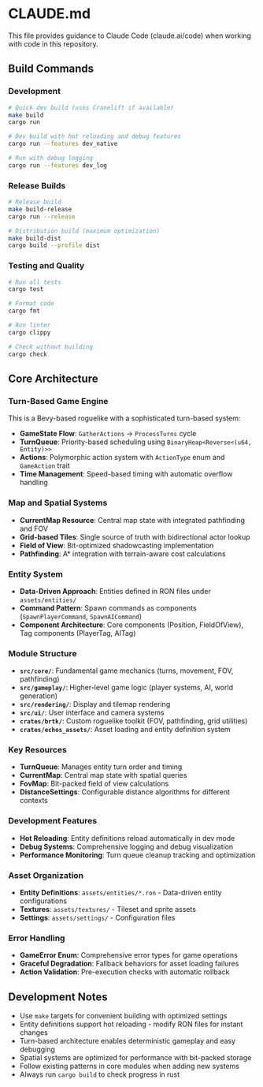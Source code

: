 # CLAUDE.md

This file provides guidance to Claude Code (claude.ai/code) when working with code in this repository.

## Build Commands

### Development

```bash
# Quick dev build (uses Cranelift if available)
make build
cargo run

# Dev build with hot reloading and debug features
cargo run --features dev_native

# Run with debug logging
cargo run --features dev_log
```

### Release Builds

```bash
# Release build
make build-release
cargo run --release

# Distribution build (maximum optimization)
make build-dist
cargo build --profile dist
```

### Testing and Quality

```bash
# Run all tests
cargo test

# Format code
cargo fmt

# Run linter
cargo clippy

# Check without building
cargo check
```

## Core Architecture

### Turn-Based Game Engine

This is a Bevy-based roguelike with a sophisticated turn-based system:

- **GameState Flow**: `GatherActions` → `ProcessTurns` cycle
- **TurnQueue**: Priority-based scheduling using `BinaryHeap<Reverse<(u64, Entity)>>`
- **Actions**: Polymorphic action system with `ActionType` enum and `GameAction` trait
- **Time Management**: Speed-based timing with automatic overflow handling

### Map and Spatial Systems

- **CurrentMap Resource**: Central map state with integrated pathfinding and FOV
- **Grid-based Tiles**: Single source of truth with bidirectional actor lookup
- **Field of View**: Bit-optimized shadowcasting implementation
- **Pathfinding**: A\* integration with terrain-aware cost calculations

### Entity System

- **Data-Driven Approach**: Entities defined in RON files under `assets/entities/`
- **Command Pattern**: Spawn commands as components (`SpawnPlayerCommand`, `SpawnAICommand`)
- **Component Architecture**: Core components (Position, FieldOfView), Tag components (PlayerTag, AITag)

### Module Structure

- **`src/core/`**: Fundamental game mechanics (turns, movement, FOV, pathfinding)
- **`src/gameplay/`**: Higher-level game logic (player systems, AI, world generation)
- **`src/rendering/`**: Display and tilemap rendering
- **`src/ui/`**: User interface and camera systems
- **`crates/brtk/`**: Custom roguelike toolkit (FOV, pathfinding, grid utilities)
- **`crates/echos_assets/`**: Asset loading and entity definition system

### Key Resources

- **TurnQueue**: Manages entity turn order and timing
- **CurrentMap**: Central map state with spatial queries
- **FovMap**: Bit-packed field of view calculations
- **DistanceSettings**: Configurable distance algorithms for different contexts

### Development Features

- **Hot Reloading**: Entity definitions reload automatically in dev mode
- **Debug Systems**: Comprehensive logging and debug visualization
- **Performance Monitoring**: Turn queue cleanup tracking and optimization

### Asset Organization

- **Entity Definitions**: `assets/entities/*.ron` - Data-driven entity configurations
- **Textures**: `assets/textures/` - Tileset and sprite assets
- **Settings**: `assets/settings/` - Configuration files

### Error Handling

- **GameError Enum**: Comprehensive error types for game operations
- **Graceful Degradation**: Fallback behaviors for asset loading failures
- **Action Validation**: Pre-execution checks with automatic rollback

## Development Notes

- Use `make` targets for convenient building with optimized settings
- Entity definitions support hot reloading - modify RON files for instant changes
- Turn-based architecture enables deterministic gameplay and easy debugging
- Spatial systems are optimized for performance with bit-packed storage
- Follow existing patterns in core modules when adding new systems
- Always run `cargo build` to check progress in rust
